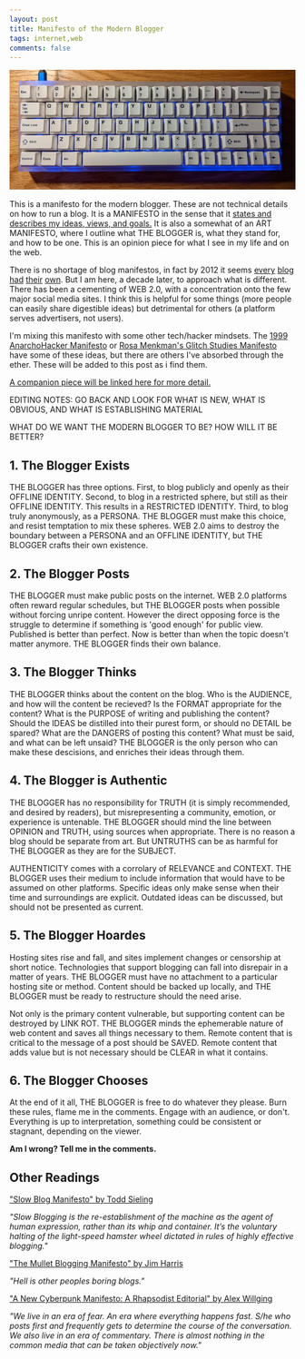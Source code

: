 ```yaml
---
layout: post
title: Manifesto of the Modern Blogger
tags: internet,web
comments: false
---
```


![image of my keyboard](../img/manifesto/1.jpg)

This is a manifesto for the modern blogger. These are not technical details on how to run a blog. It is a MANIFESTO in the sense that it [states and describes my ideas, views, and goals.](https://www.merriam-webster.com/dictionary/manifesto) It is also a somewhat of an ART MANIFESTO, where I outline what THE BLOGGER is, what they stand for, and how to be one. This is an opinion piece for what I see in my life and on the web. 

There is no shortage of blog manifestos, in fact by 2012 it seems [every](http://jamesgstewart.com/blogging-manifesto/) [blog](https://www.socialmediatoday.com/content/manifesto-blogging) [had](https://chrisbrogan.com/stories/social-media/if-you-intend-to-blog-seriously/) [their](https://cbcmanifesto.blogspot.com/) [own](http://www.ocdqblog.com/home/the-mullet-blogging-manifesto.html). But I am here, a decade later, to approach what is different. There has been a cementing of WEB 2.0, with a concentration onto the few major social media sites. I think this is helpful for some things (more people can easily share digestible ideas) but detrimental for others (a platform serves advertisers, not users).

I'm mixing this manifesto with some other tech/hacker mindsets. The [1999 AnarchoHacker Manifesto](https://www.digitalmanifesto.net/manifestos/219/) or [Rosa Menkman's Glitch Studies Manifesto](http://amodern.net/wp-content/uploads/2016/05/2010_Original_Rosa-Menkman-Glitch-Studies-Manifesto.pdf) have some of these ideas, but there are others I've absorbed through the ether. These will be added to this post as i find them.

[A companion piece will be linked here for more detail.](https://nickmasso.com)

EDITING NOTES: GO BACK AND LOOK FOR WHAT IS NEW, WHAT IS OBVIOUS, AND WHAT IS ESTABLISHING MATERIAL

WHAT DO WE WANT THE MODERN BLOGGER TO BE? HOW WILL IT BE BETTER?

## 1. The Blogger Exists

THE BLOGGER has three options. First, to blog publicly and openly as their OFFLINE IDENTITY. Second, to blog in a restricted sphere, but still as their OFFLINE IDENTITY. This results in a RESTRICTED IDENTITY. Third, to blog truly anonymously, as a PERSONA. THE BLOGGER must make this choice, and resist temptation to mix these spheres. WEB 2.0 aims to destroy the boundary between a PERSONA and an OFFLINE IDENTITY, but THE BLOGGER crafts their own existence.


## 2. The Blogger Posts

THE BLOGGER must make public posts on the internet. WEB 2.0 platforms often reward regular schedules, but THE BLOGGER posts when possible without forcing unripe content. However the direct opposing force is the struggle to determine if something is 'good enough' for public view. Published is better than perfect. Now is better than when the topic doesn't matter anymore. THE BLOGGER finds their own balance.


## 3. The Blogger Thinks

THE BLOGGER thinks about the content on the blog. Who is the AUDIENCE, and how will the content be recieved? Is the FORMAT appropriate for the content? What is the PURPOSE of writing and publishing the content? Should the IDEAS be distilled into their purest form, or should no DETAIL be spared? What are the DANGERS of posting this content? What must be said, and what can be left unsaid? THE BLOGGER is the only person who can make these descisions, and enriches their ideas through them.


## 4. The Blogger is Authentic

THE BLOGGER has no responsibility for TRUTH (it is simply recommended, and desired by readers), but misrepresenting a community, emotion, or experience is untenable. THE BLOGGER should mind the line between OPINION and TRUTH, using sources when appropriate. There is no reason a blog should be separate from art. But UNTRUTHS can be as harmful for THE BLOGGER as they are for the SUBJECT.

AUTHENTICITY comes with a corrolary of RELEVANCE and CONTEXT. THE BLOGGER uses their medium to include information that would have to be assumed on other platforms. Specific ideas only make sense when their time and surroundings are explicit. Outdated ideas can be discussed, but should not be presented as current.


## 5. The Blogger Hoardes

Hosting sites rise and fall, and sites implement changes or censorship at short notice. Technologies that support blogging can fall into disrepair in a matter of years. THE BLOGGER must have no attachment to a particular hosting site or method. Content should be backed up locally, and THE BLOGGER must be ready to restructure should the need arise.

Not only is the primary content vulnerable, but supporting content can be destroyed by LINK ROT. THE BLOGGER minds the ephemerable nature of web content and saves all things necessary to them. Remote content that is critical to the message of a post should be SAVED. Remote content that adds value but is not necessary should be CLEAR in what it contains.


## 6. The Blogger Chooses

At the end of it all, THE BLOGGER is free to do whatever they please. Burn these rules, flame me in the comments. Engage with an audience, or don't. Everything is up to interpretation, something could be consistent or stagnant, depending on the viewer. 


**Am I wrong? Tell me in the comments.**


## Other Readings

["Slow Blog Manifesto" by Todd Sieling](https://www.digitalmanifesto.net/manifestos/11/)

*"Slow Blogging is the re-establishment of the machine as the agent of human expression, rather than its whip and container. It’s the voluntary halting of the light-speed hamster wheel dictated in rules of highly effective blogging."*

["The Mullet Blogging Manifesto" by Jim Harris](http://www.ocdqblog.com/home/the-mullet-blogging-manifesto.html)

*"Hell is other peoples boring blogs."*

["A New Cyberpunk Manifesto: A Rhapsodist Editorial" by Alex Willging](https://www.digitalmanifesto.net/manifestos/168/)

*"We live in an era of fear. An era where everything happens fast. S/he who posts first and frequently gets to determine the course of the conversation. We also live in an era of commentary. There is almost nothing in the common media that can be taken objectively now."*

